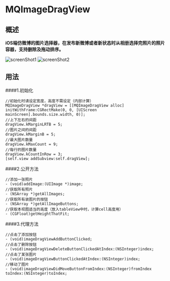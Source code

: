 # MQImageDragView


## 概述

**iOS端仿微博的图片选择器，在发布新微博或者新状态时从相册选择完照片的照片容器，支持删除及拖动排序。**


![screenShot1](http://chuantu.biz/t4/8/1462498826x3738746523.jpg)
![screenShot2](http://chuantu.biz/t4/8/1462498900x3738746523.jpg)


## 用法

####1.初始化

```
//初始化时请设定宽度，高度不需设定（内部计算）
MQImageDragView *dragView = [[MQImageDragView alloc] initWithFrame:CGRectMake(0, 0, [UIScreen mainScreen].bounds.size.width, 0)];
//上下左右的间距
dragView.kMarginLRTB = 5;
//图片之间的间距
dragView.kMarginB = 5;
//最大图片数量
dragView.kMaxCount = 9;
//每行的图片数量
dragView.kCountInRow = 3;
[self.view addSubview:self.dragView];
```

####2.公开方法

```
//添加一张照片
- (void)addImage:(UIImage *)image;
//获取所有照片
- (NSArray *)getAllImages;
//获取所有装图片的按钮
- (NSArray *)getAllImageButtons;
//获取本视图适当的高度（放入tableView中时，计算cell高度用）
- (CGFloat)getHeightThatFit;
```

####3.代理方法

```
//点击了添加按钮
- (void)imageDragViewAddButtonClicked;
//点击了删除按钮
- (void)imageDragViewDeleteButtonClickedAtIndex:(NSInteger)index;
//点击了某张图片
- (void)imageDragViewButtonClickedAtIndex:(NSInteger)index;
//移动了图片
- (void)imageDragViewDidMoveButtonFromIndex:(NSInteger)fromIndex toIndex:(NSInteger)toIndex;
```

